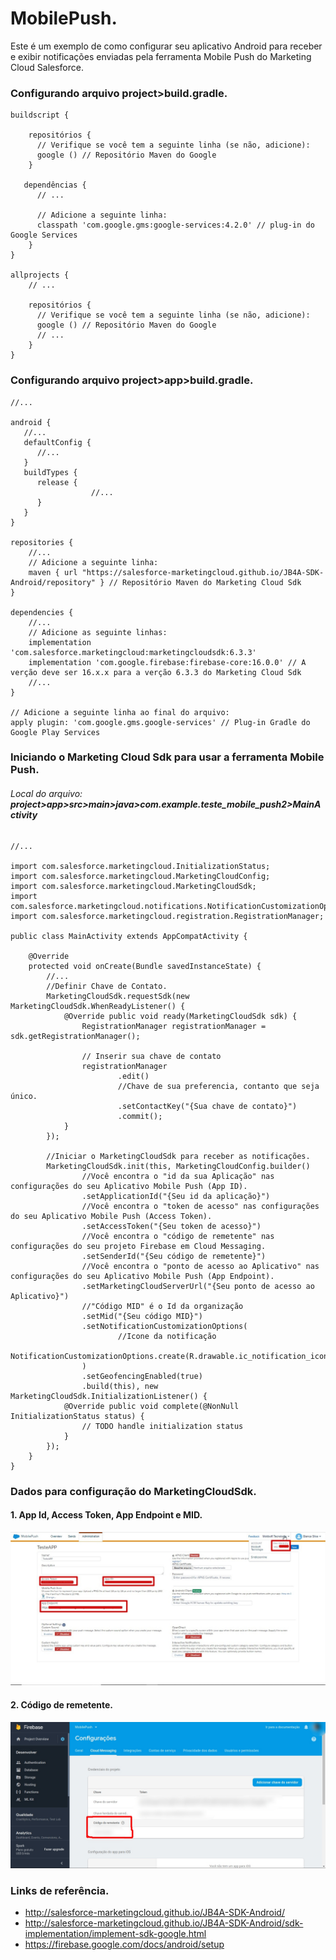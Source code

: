 # MobilePush.
Este é um exemplo de como configurar seu aplicativo Android para receber e exibir notificações enviadas pela ferramenta Mobile Push do Marketing Cloud Salesforce.

### Configurando arquivo project>build.gradle.
  

    buildscript {

        repositórios {
          // Verifique se você tem a seguinte linha (se não, adicione):
          google () // Repositório Maven do Google  
        }

       dependências {
          // ...

          // Adicione a seguinte linha:
          classpath 'com.google.gms:google-services:4.2.0' // plug-in do Google Services  
        }
    }

    allprojects {
        // ...

        repositórios {
          // Verifique se você tem a seguinte linha (se não, adicione):
          google () // Repositório Maven do Google  
          // ...
        }
    }
  
### Configurando arquivo project>app>build.gradle.

    //...

    android {
       //...
       defaultConfig {
          //...
       }
       buildTypes {
          release {
                      //...
          }
       }
    }

    repositories {
        //...
        // Adicione a seguinte linha:
        maven { url "https://salesforce-marketingcloud.github.io/JB4A-SDK-Android/repository" } // Repositório Maven do Marketing Cloud Sdk
    }

    dependencies {
        //...
        // Adicione as seguinte linhas:
        implementation 'com.salesforce.marketingcloud:marketingcloudsdk:6.3.3'
        implementation 'com.google.firebase:firebase-core:16.0.0' // A verção deve ser 16.x.x para a verção 6.3.3 do Marketing Cloud Sdk
        //...
    }

    // Adicione a seguinte linha ao final do arquivo:
    apply plugin: 'com.google.gms.google-services' // Plug-in Gradle do Google Play Services
      
      
### Iniciando o Marketing Cloud Sdk para usar a ferramenta Mobile Push.

###### Local do arquivo: **project>app>src>main>java>com.example.teste_mobile_push2>MainActivity**

    //...

    import com.salesforce.marketingcloud.InitializationStatus;
    import com.salesforce.marketingcloud.MarketingCloudConfig;
    import com.salesforce.marketingcloud.MarketingCloudSdk;
    import com.salesforce.marketingcloud.notifications.NotificationCustomizationOptions;
    import com.salesforce.marketingcloud.registration.RegistrationManager;

    public class MainActivity extends AppCompatActivity {

        @Override
        protected void onCreate(Bundle savedInstanceState) {
            //...
            //Definir Chave de Contato.
            MarketingCloudSdk.requestSdk(new MarketingCloudSdk.WhenReadyListener() {
                @Override public void ready(MarketingCloudSdk sdk) {
                    RegistrationManager registrationManager = sdk.getRegistrationManager();

                    // Inserir sua chave de contato
                    registrationManager
                            .edit()
                            //Chave de sua preferencia, contanto que seja único.
                            .setContactKey("{Sua chave de contato}")
                            .commit();
                }
            });

            //Iniciar o MarketingCloudSdk para receber as notificações.
            MarketingCloudSdk.init(this, MarketingCloudConfig.builder()
                    //Você encontra o "id da sua Aplicação" nas configurações do seu Aplicativo Mobile Push (App ID).
                    .setApplicationId("{Seu id da aplicação}")
                    //Você encontra o "token de acesso" nas configurações do seu Aplicativo Mobile Push (Access Token).
                    .setAccessToken("{Seu token de acesso}")
                    //Você encontra o "código de remetente" nas configurações do seu projeto Firebase em Cloud Messaging.
                    .setSenderId("{Seu código de remetente}")
                    //Você encontra o "ponto de acesso ao Aplicativo" nas configurações do seu Aplicativo Mobile Push (App Endpoint).
                    .setMarketingCloudServerUrl("{Seu ponto de acesso ao Aplicativo}")
                    //"Código MID" é o Id da organização
                    .setMid("{Seu código MID}")
                    .setNotificationCustomizationOptions(
                            //Icone da notificação
                        NotificationCustomizationOptions.create(R.drawable.ic_notification_icon)
                    )
                    .setGeofencingEnabled(true)
                    .build(this), new MarketingCloudSdk.InitializationListener() {
                @Override public void complete(@NonNull InitializationStatus status) {
                    // TODO handle initialization status
                }
            });
        }
    }
### Dados para configuração do MarketingCloudSdk.

#### 1. App Id, Access Token, App Endpoint e MID.

![](https://github.com/LuidyMG/MobilePush/blob/master/readme/marketingcloud.jpeg)

#### 2. Código de remetente.

![](https://github.com/LuidyMG/MobilePush/blob/master/readme/fireBase2.jpg)

### Links de referência.

 - http://salesforce-marketingcloud.github.io/JB4A-SDK-Android/
 - http://salesforce-marketingcloud.github.io/JB4A-SDK-Android/sdk-implementation/implement-sdk-google.html
 - https://firebase.google.com/docs/android/setup
